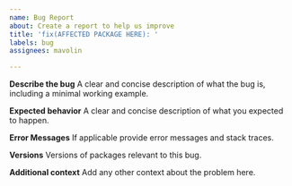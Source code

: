 ```yaml
---
name: Bug Report
about: Create a report to help us improve
title: 'fix(AFFECTED PACKAGE HERE): '
labels: bug
assignees: mavolin

---
```


**Describe the bug**
A clear and concise description of what the bug is, including a minimal working example.

**Expected behavior**
A clear and concise description of what you expected to happen.

**Error Messages**
If applicable provide error messages and stack traces.

**Versions**
Versions of packages relevant to this bug.

**Additional context**
Add any other context about the problem here.
